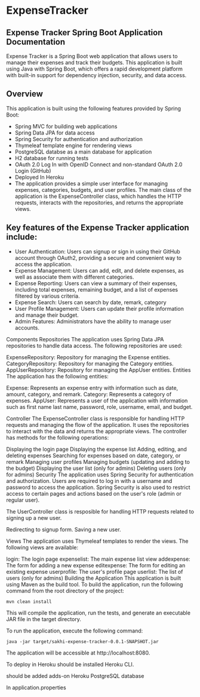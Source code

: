 # ExpenseTracker


## Expense Tracker Spring Boot Application Documentation

Expense Tracker is a Spring Boot web application that allows users to manage their expenses and track their budgets. This application is built using Java with Spring Boot, which offers a rapid development platform with built-in support for dependency injection, security, and data access.

## Overview

This application is built using the following features provided by Spring Boot:

* Spring MVC for building web applications
* Spring Data JPA for data access
* Spring Security for authentication and authorization
* Thymeleaf template engine for rendering views
* PostgreSQL databse as a main database for application
* H2 database for running tests
* OAuth 2.0 Log In with OpenID Connect and non-standard OAuth 2.0 Login (GitHub)
* Deployed In Heroku
* The application provides a simple user interface for managing expenses, categories, budgets, and user profiles. The main class of the application is the ExpenseController class, which handles the HTTP requests, interacts with the repositories, and returns the appropriate views.

## Key features of the Expense Tracker application include:

* User Authentication: Users can signup or sign in using their GitHub account through OAuth2, providing a secure and convenient way to access the application.
* Expense Management: Users can add, edit, and delete expenses, as well as associate them with different categories.
* Expense Reporting: Users can view a summary of their expenses, including total expenses, remaining budget, and a list of expenses filtered by various criteria.
* Expense Search: Users can search by date, remark, category
* User Profile Management: Users can update their profile information and manage their budget.
* Admin Features: Administrators have the ability to manage user accounts.

Components
Repositories
The application uses Spring Data JPA repositories to handle data access. The following repositories are used:

ExpenseRepository: Repository for managing the Expense entities.
CategoryRepository: Repository for managing the Category entities.
AppUserRepository: Repository for managing the AppUser entities.
Entities
The application has the following entities:

Expense: Represents an expense entry with information such as date, amount, category, and remark.
Category: Represents a category of expenses.
AppUser: Represents a user of the application with information such as first name last name, password, role, username, email, and budget.

Controller
The ExpenseController class is responsible for handling HTTP requests and managing the flow of the application. It uses the repositories to interact with the data and returns the appropriate views. The controller has methods for the following operations:


Displaying the login page
Displaying the expense list
Adding, editing, and deleting expenses
Searching for expenses based on date, category, or remark
Managing user profiles
Managing budgets (updating and adding to the budget)
Displaying the user list (only for admins)
Deleting users (only for admins)
Security
The application uses Spring Security for authentication and authorization. Users are required to log in with a username and password to access the application. Spring Security is also used to restrict access to certain pages and actions based on the user's role (admin or regular user).

The UserController class is resposible for handling HTTP requests related to signing up a new user.

Redirecting to signup form.
Saving a new user.

Views
The application uses Thymeleaf templates to render the views. The following views are available:

login: The login page
expenselist: The main expense list view
addexpense: The form for adding a new expense
editexpense: The form for editing an existing expense
userprofile: The user's profile page
userlist: The list of users (only for admins)
Building the Application
This application is built using Maven as the build tool. To build the application, run the following command from the root directory of the project:

`mvn clean install`


This will compile the application, run the tests, and generate an executable JAR file in the target directory.

To run the application, execute the following command:

`java -jar target/sakhi-expense-tracker-0.0.1-SNAPSHOT.jar`

The application will be accessible at http://localhost:8080.

To deploy in Heroku should be installed Heroku CLI. 







should be added adds-on Heroku PostgreSQL database

In application.properties 

